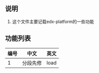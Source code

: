 ## 说明

1. 这个文件主要记载edx-platform的一些功能


## 功能列表

|  编号  |   中文  | 英文 |
|------- |-------|--------|
|  1     |   分段先修  | load |




